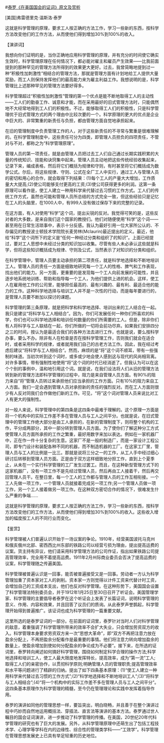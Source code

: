 #[泰罗《在美国国会的证词》原文及赏析](https://www.vrrw.net/wx/14674.html)

[美国]弗雷德里克·温斯洛·泰罗

这就是科学管理的原理，要求工人按正确的方法工作，学习一些新的东西，按科学方法改变他们的工作方法，从而使他们得到增加30%到100%的收入。

【演讲词】

我想向你们证明的是，当你正确地应用科学管理的原理，并有充分的时间使它确实生效时，科学管理原理在任何情况下，都必能对雇主和雇员产生效果——比我前面提到的那种罕见的管理方法所得到的效果更大更好。过去，我曾简略地提到过一种“积极性加刺激性”相结合的管理方法，那就是管理方面有计划地给工人提供大量奖励，而工人则保持发挥他们的最高能力来为雇主利益工作。我想说明的是，科学管理比上述那种罕见的管理方法要好得多。

科学管理超过“积极性加刺激性”管理的第一个优点是能不断地取得工人的主动性——工人们的勤奋工作、诚意和才能，而在采用最好的旧式管理方法时，只能偶然地不大经常地得到工人们的积极性。不过，能够取得工人们的积极性，只是科学管理优于旧式管理方式的两个理由中比较次要的一个。科学原理的更大的优点是企业中巨大的、非常繁重的新责任与负担，都由管理方面自觉地承担起来。

在旧的管理制度中负责管理工作的人，对于这些新责任的不寻常与繁重是很难理解的。在科学管理制度中，这些责任可分为四类，即管理人员担负的四项责任，不管对与不对，都称之为“科学管理原理”。

管理人员的第一项责任，就是由管理人员把过去工人们自己通过长期实践积累的大量的传统知识、技能和诀窍集中起来。管理人员主动地把这些传统经验收集起来，记录下来，编成表格，然后将它们概括为规律和守则，有时甚至将它们概括成为数学公式。尔后，将这些规律、守则、公式在全厂工人中实行，通过工人与管理人员的密切和用心的合作，就会取得下列结果：(1)每个工人的产量大大增加，工作质量大大提高;(2)使公司能够支付更高的工资;(3)使公司获得更多的利润。这第一条原理可以看作是，使工人建立一种用科学来代替过去习惯的工作方式。工人们的传统工作方式，虽然也可能和管理人员所总结的方式完全一致，但这些经验只是记忆在工人的头脑里，在1000人中，有999人没有做过保存下来的完整的记录。

在这方面，有人对使用“科学”这个词，提出尖锐的反对。我觉得可笑的是，这些反对者的大多数，是来自我们这个国家的教授们。他们对随便使用“科学”这个词——甚至用在日常生活琐事中，表示十分反感。我认为最好引用一位大家所公认的、不存偏见的教授波士顿技术学院院长麦劳林(Mclaurin)最近提出的定义。最近，他给“科学”这个词所下的定义是“任何一种经过分类和组织了的知识”。上面已经提过，要对工人思想中未经过分类的知识加以收集。尽管有些人未必承认这些就是科学，但将这些知识概括成为规律、守则及公式，当然表示了对知识的分类和组织。

在科学管理中，管理人员要主动承担的第二项责任，就是科学地选择和不断地培训工人。管理人员的责任一方面是细致地研究每一个工人的性格、脾气和工作表现，找出他们的能力。另一方面，更重要的是发现每一个工人向前发展的可能性，并且逐步地系统地训练、帮助和指导每一个工人，为他们提供上进的机会。这样，使工人在雇用他工作的公司里，能够担任最高的、最有兴趣的、最有利、最适合他的能力的工作。这种科学地选择与培训工人并不是一次性的行动，而是每年要进行的，是管理人员要不断加以探讨的课题。

科学管理的第三条原理，就是把科学和科学地选择、培训出来的工人结合在一起。我只是建议“将科学与工人相结合”。因为，你们可发展任何一种你们所喜欢的科学，你们也可以科学地选择和培训任何数量的你们所需要的工人。但是，除非你们有人将科学与工人联结在一起，你们所做的一切将会前功尽弃。如果我们安排四分之三的时间，按认为是最适合我们的各种方法去进行工作，也就是说，要么按科学办事，要么不办。除非有人在检查是否在按科学管理工作，否则我们就会在适合时，或者采用科学的规律，或者就用我们自己的古老方法工作。因此，我在经过考虑后建议“将科学与工人相结合”。然而，麻烦的是“将”这个词不顺耳，带有一些强制的味道。当初次听到这个词时，或多或少地会使人感到这与现代的风尚相背离。对许多事情，带有强制性地使用“将”这个词的时代已经消逝了。但我认为可以在这个个别的事例中，温和地引用这个词。就是说，在我们设法将人们从旧的管理方法转到新的管理方法即科学管理的过程中，阻力是来自管理人员方面。有90%的阻力来自“将”管理人员转过来承担他们应当承担的工作方面。只有10%的阻力来自工人方面。我们一定会遇到管理人员对承担新的责任的强烈反对。而在工人方面则很少有人反对同我们合作做他们新的工作。可见，“将”这个词对管理人员来说比对工人有更大的强制性。

对一般人来说，科学管理中的第四条是这四条中最难于理解的。这个原理一方面是将一个机构中的实际工作差不多在管理人员与工人之间平分。也就是说，在旧式管理中的管理工作绝大部分是由工人承担的，在新的管理制度下，则将整个机构的工作，平分成两部分，其中一部分转到管理人员方面。为了使你们了解这种分工方式使管理人员方面所承担的工作之繁重，最好用数字来加以表达。例如在一家机器厂中，正在作一件十分复杂的生意。这家厂不是一般的制造厂，而是一家设计工程公司，即专门设计和装配各种不同的机器，而不制造机器的工厂。在这家工厂里，管理人员与工人的比例是一比三。那就是说将三分之一的工作，从工人手中经过细心研讨后转移到管理人员方面。正是由于双方这样细致地分担工作，直到上个夏季止，从未在一个实行科学管理的工厂发生过罢工。而且，在这种新型管理方式下的这家机器厂，没有一项工作不是先经过管理人员，然后再由工人接着干，然后再交回管理人员干。在整日里，每一个工人的工作都与管理人员的工作互相衔接。一个工人先做一项工作，一个管理人员就接着完成另一项工作;另一个管理人员做一项工作，另一个工人接着做另一项工作。在这种双方密切合作的情况下，很难发生什么严重的争端……

这就是科学管理的原理，要求工人按正确的方法工作，学习一些新的东西，按科学方法改变他们的工作方法，从而使他们得到增加30%到100%的收入。这些收入增加的幅度按工人的不同行业而变化。



【鉴赏】

科学管理被人们普遍认识开始于一场议案的争论。1910年，经营美国波托马克州和俄亥俄州北部、密西西比州东部的铁路公司以经营亏损为理由，提出提高运费的议案。货主持有异议，他们请采用科学管理方法的公司作证，指出如果铁路公司提高管理效率，完全用不着提高运费。1911年2月州际商业委员会否决了提高运费的议案，科学管理随之传遍美国。

科学管理被普遍认识是一回事，能否被普遍接受又是一回事。劳动者一方认为科学管理加重了资本家对工人的剥削。资本家一方则觉得以计件工资来代替计时工资，会增加自己的工资成本支出，他们也反对科学管理。在这种形势下，美国国会设置了科学管理法特别委员会，并于1912年1月25日至30日召开了听证会。美国管理学家、科学管理的主要倡导者泰罗在这个听证会上发表了长篇证词，说明科学管理的意义、作用、内容和效果，并且回答了议员们的质询。从此泰罗声誉鹊起，科学管理开始得到普遍推广。该证词也成为科学管理的一篇重要文献。

这里所选的是泰罗证词的一部分。在前面的证词里，泰罗针对当时人们对科学管理的敌意，着重强调了科学管理所带来的效率不会扩大失业，只会增加劳资双方的收入。科学管理本身要求劳资双方来一次“思想大革命”，即“双方不再把注意力放在盈余分配上，不再把盈余分配看作是最重要的事情。他们将注意力转向增加盈余的数量上，使盈余增加到使如何分配盈余的争论成为不必要”。接下来，在所选的证词里，泰罗转向阐述如何搞好科学管理，围绕如何制定科学合理的操作方法;科学地选择和培训工人，使工人最大限度地发挥特长，提高效率，成为“第一流”工人;取得工人们的亲密协作，以贯彻科学原则;明确管理人员的管理职责;提高管理效率和水平等问题进行了精辟的归纳。提出了如下四条基本原理：(1)“使工人建立一种用科学来代替过去习惯的工作方式”;(2)“科学地选择和不断地培训工人”;(3)“将科学与工人相结合”;(4)“将一个机构中的实际工作差不多在管理人员与工人之间平分”。这四条基本原理作为科学管理的精髓，至今仍在管理理论和实践中发挥着指导作用。

泰罗的演讲如同他的管理思想一样，要旨突出，明白晓畅，并且善于在整个演讲过程中巧妙而自然地运用概括法、穿插法、直言法等演讲的基本方法。泰罗通过世人瞩目的国会证词演讲，进一步推动了科学管理的传播。在美国，20世纪20年代科学管理的研究也有了巨大的发展。另外，从科学管理原理中还萌生出了包括工程技术学、心理学等学科在内的边缘性、综合性的管理类学科——“工效学”。科学管理在管理思想发展史上已具有举足轻重的历史地位。

